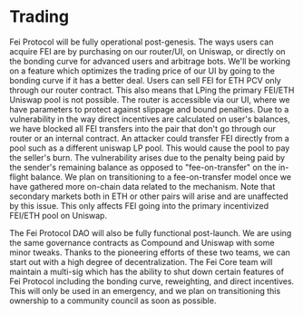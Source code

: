 # Trading

Fei Protocol will be fully operational post-genesis. The ways users can acquire FEI are by purchasing on our router/UI, on Uniswap, or directly on the bonding curve for advanced users and arbitrage bots. We'll be working on a feature which optimizes the trading price of our UI by going to the bonding curve if it has a better deal. Users can sell FEI for ETH PCV only through our router contract. This also means that LPing the primary FEI/ETH Uniswap pool is not possible. The router is accessible via our UI, where we have parameters to protect against slippage and bound penalties. Due to a vulnerability in the way direct incentives are calculated on user's balances, we have blocked all FEI transfers into the pair that don't go through our router or an internal contract. An attacker could transfer FEI directly from a pool such as a different uniswap LP pool. This would cause the pool to pay the seller's burn. The vulnerability arises due to the penalty being paid by the sender's remaining balance as opposed to "fee-on-transfer" on the in-flight balance. We plan on transitioning to a fee-on-transfer model once we have gathered more on-chain data related to the mechanism. Note that secondary markets both in ETH or other pairs will arise and are unaffected by this issue. This only affects FEI going into the primary incentivized FEI/ETH pool on Uniswap. 

The Fei Protocol DAO will also be fully functional post-launch. We are using the same governance contracts as Compound and Uniswap with some minor tweaks. Thanks to the pioneering efforts of these two teams, we can start out with a high degree of decentralization. The Fei Core team will maintain a multi-sig which has the ability to shut down certain features of Fei Protocol including the bonding curve, reweighting, and direct incentives. This will only be used in an emergency, and we plan on transitioning this ownership to a community council as soon as possible.  


